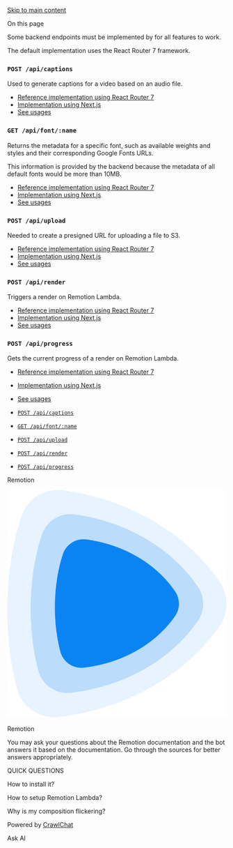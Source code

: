 [Skip to main content](https://www.remotion.dev/docs/editor-starter/backend-routes#__docusaurus_skipToContent_fallback)

On this page

Some backend endpoints must be implemented by for all features to work.

The default implementation uses the React Router 7 framework.

### `POST /api/captions` [​](https://www.remotion.dev/docs/editor-starter/backend-routes\#post-apicaptions "Direct link to post-apicaptions")

Used to generate captions for a video based on an audio file.

- [Reference implementation using React Router 7](https://github.com/remotion-dev/editor-starter/blob/main/src/routes/api/captions.ts)
- [Implementation using Next.js](https://gist.github.com/MehmetAdemi/545f0fcdf2f8b8f9edbbc5146bde0a74)
- [See usages](https://github.com/search?q=repo%3Aremotion-dev%2Feditor-starter%20%2Fapi%2Fcaptions&type=code)

### `GET /api/font/:name` [​](https://www.remotion.dev/docs/editor-starter/backend-routes\#get-apifontname "Direct link to get-apifontname")

Returns the metadata for a specific font, such as available weights and styles and their corresponding Google Fonts URLs.

This information is provided by the backend because the metadata of all default fonts would be more than 10MB.

- [Reference implementation using React Router 7](https://github.com/remotion-dev/editor-starter/blob/main/src/routes/api/font.ts)
- [Implementation using Next.js](https://gist.github.com/MehmetAdemi/4ddefd93123d718cbfdbc3190d2e8434)
- [See usages](https://github.com/search?q=repo%3Aremotion-dev%2Feditor-starter%20%2Fapi%2Ffont&type=code)

### `POST /api/upload` [​](https://www.remotion.dev/docs/editor-starter/backend-routes\#post-apiupload "Direct link to post-apiupload")

Needed to create a presigned URL for uploading a file to S3.

- [Reference implementation using React Router 7](https://github.com/remotion-dev/editor-starter/blob/main/src/routes/api/upload.ts)
- [Implementation using Next.js](https://gist.github.com/MehmetAdemi/a1c83d97fcaf2c773c2913dbd2471de0)
- [See usages](https://github.com/search?q=repo%3Aremotion-dev%2Feditor-starter%20%2Fapi%2Fupload&type=code)

### `POST /api/render` [​](https://www.remotion.dev/docs/editor-starter/backend-routes\#post-apirender "Direct link to post-apirender")

Triggers a render on Remotion Lambda.

- [Reference implementation using React Router 7](https://github.com/remotion-dev/editor-starter/blob/main/src/routes/api/render.ts)
- [Implementation using Next.js](https://gist.github.com/MehmetAdemi/a96784de92ee91e4907bdedb20e6b90c)
- [See usages](https://github.com/search?q=repo%3Aremotion-dev%2Feditor-starter%20%2Fapi%2Frender&type=code)

### `POST /api/progress` [​](https://www.remotion.dev/docs/editor-starter/backend-routes\#post-apiprogress "Direct link to post-apiprogress")

Gets the current progress of a render on Remotion Lambda.

- [Reference implementation using React Router 7](https://github.com/remotion-dev/editor-starter/blob/main/src/routes/api/progress.ts)
- [Implementation using Next.js](https://gist.github.com/MehmetAdemi/15c21e1b847e5e79e7df7b2c4d5dc494)
- [See usages](https://github.com/search?q=repo%3Aremotion-dev%2Feditor-starter%20%2Fapi%2Fprogress&type=code)

- [`POST /api/captions`](https://www.remotion.dev/docs/editor-starter/backend-routes#post-apicaptions)
- [`GET /api/font/:name`](https://www.remotion.dev/docs/editor-starter/backend-routes#get-apifontname)
- [`POST /api/upload`](https://www.remotion.dev/docs/editor-starter/backend-routes#post-apiupload)
- [`POST /api/render`](https://www.remotion.dev/docs/editor-starter/backend-routes#post-apirender)
- [`POST /api/progress`](https://www.remotion.dev/docs/editor-starter/backend-routes#post-apiprogress)

Remotion

![Logo](https://raw.githubusercontent.com/remotion-dev/brand/refs/heads/main/logo.svg)

Remotion

You may ask your questions about the Remotion documentation and the bot answers it based on the documentation. Go through the sources for better answers appropriately.

QUICK QUESTIONS

How to install it?

How to setup Remotion Lambda?

Why is my composition flickering?

Powered by [CrawlChat](https://crawlchat.app/?ref=powered-by-remotion)

Ask AI